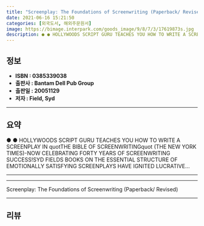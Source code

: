 ```yaml
---
title: "Screenplay: The Foundations of Screenwriting (Paperback/ Revised)"
date: 2021-06-16 15:21:50
categories: [외국도서, 해외주문원서]
image: https://bimage.interpark.com/goods_image/9/8/7/3/17619873s.jpg
description: ● ● HOLLYWOODS SCRIPT GURU TEACHES YOU HOW TO WRITE A SCREENPLAY IN quotTHE BIBLE OF SCREENWRITINGquot (THE NEW YORK TIMES)-NOW CELEBRATING FORTY YEARS OF SCR
---
```


## **정보**

- **ISBN : 0385339038**
- **출판사 : Bantam Dell Pub Group**
- **출판일 : 20051129**
- **저자 : Field, Syd**

------



## **요약**

●  ●  HOLLYWOODS SCRIPT GURU TEACHES YOU HOW TO WRITE A SCREENPLAY IN quotTHE BIBLE OF SCREENWRITINGquot (THE NEW YORK TIMES)-NOW CELEBRATING FORTY YEARS OF SCREENWRITING SUCCESS!SYD FIELDS BOOKS ON THE ESSENTIAL STRUCTURE OF EMOTIONALLY SATISFYING SCREENPLAYS HAVE IGNITED LUCRATIVE... 

------



------


Screenplay: The Foundations of Screenwriting (Paperback/ Revised) 

------


## **리뷰** 

